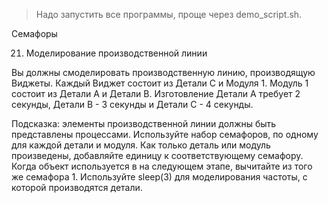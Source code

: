 >Надо запустить все программы, проще через demo_script.sh.  

Семафоры 

21. Моделирование производственной линии  

Вы должны смоделировать производственную линию, производящую Виджеты. Каждый Виджет состоит из Детали С и Модуля 1. Модуль 1 состоит из Детали A и Детали B. Изготовление Детали A требует 2 секунды, Детали B - 3 секунды и Детали C - 4 секунды.  

Подсказка: элементы производственной линии должны быть представлены процессами. Используйте набор семафоров, по одному для каждой детали и модуля. Как только деталь или модуль произведены, добавляйте единицу к соответствующему семафору. Когда объект используется в на следующем этапе, вычитайте из того же семафора 1. Используйте sleep(3) для моделирования частоты, с которой производятся детали.   
